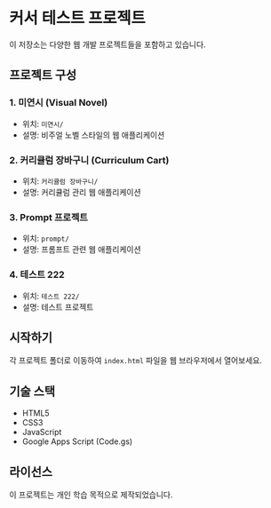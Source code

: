 # 커서 테스트 프로젝트

이 저장소는 다양한 웹 개발 프로젝트들을 포함하고 있습니다.

## 프로젝트 구성

### 1. 미연시 (Visual Novel)
- 위치: `미연시/`
- 설명: 비주얼 노벨 스타일의 웹 애플리케이션

### 2. 커리큘럼 장바구니 (Curriculum Cart)
- 위치: `커리큘럼 장바구니/`
- 설명: 커리큘럼 관리 웹 애플리케이션

### 3. Prompt 프로젝트
- 위치: `prompt/`
- 설명: 프롬프트 관련 웹 애플리케이션

### 4. 테스트 222
- 위치: `테스트 222/`
- 설명: 테스트 프로젝트

## 시작하기

각 프로젝트 폴더로 이동하여 `index.html` 파일을 웹 브라우저에서 열어보세요.

## 기술 스택

- HTML5
- CSS3
- JavaScript
- Google Apps Script (Code.gs)

## 라이선스

이 프로젝트는 개인 학습 목적으로 제작되었습니다.

